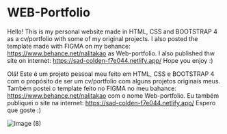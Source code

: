 # WEB-Portfolio

Hello! This is my personal website made in HTML, CSS and BOOTSTRAP 4 as a cv/portfolio with some of my original projects. I also posted the template made with FIGMA on my behance: https://www.behance.net/nalitakao as Web-portfolio. I also published thw site on internet: https://sad-colden-f7e044.netlify.app/
Hope you enjoy :)

Olá! Este é um projeto pessoal meu feito em HTML, CSS e BOOTSTRAP 4 com o propósito de ser um cv/portfolio com alguns projetos originais meus. Também postei o template feito no FIGMA no meu bahance: https://www.behance.net/nalitakao com o nome Web-portfolio. Eu também publiquei o site na internet: https://sad-colden-f7e044.netlify.app/
Espero que goste :)

![Image (8)](https://user-images.githubusercontent.com/42471889/128612000-b46a9d26-d9bb-406b-add8-7a4536986519.png)

